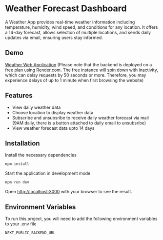 # Weather Forecast Dashboard

A Weather App provides real-time weather information including temperature, humidity, wind speed, and conditions for any location. It offers a 14-day forecast, allows selection of multiple locations, and sends daily updates via email, ensuring users stay informed.

## Demo

[Weather Web Application](https://weather-app-lake-pi-20.vercel.app/)
(Please note that the backend is deployed on a free plan using Render.com. The free instance will spin down with inactivity, which can delay requests by 50 seconds or more. Therefore, you may experience delays of up to 1 minute when first browsing the website)
## Features

- View daily weather data
- Choose location to display weather data
- Subscribe and unsubsribe to receive daily weather forecast via mail (9AM daily, there is a button attached to daily email to unsubsribe)
- View weather forecast data upto 14 days


## Installation

Install the necessary dependencies
```bash
npm install
```
Start the application in development mode
```bash
npm run dev
```
Open [http://localhost:3000](http://localhost:3000) with your browser to see the result.

## Environment Variables

To run this project, you will need to add the following environment variables to your .env file

`NEXT_PUBLIC_BACKEND_URL`

